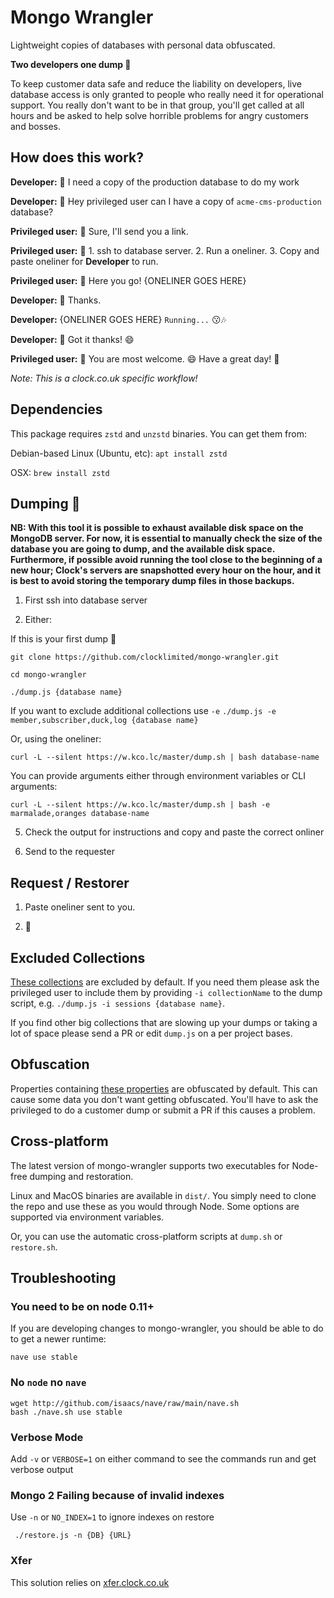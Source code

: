 # Mongo Wrangler

Lightweight copies of databases with personal data obfuscated.

**Two developers one dump 💩**

To keep customer data safe and reduce the liability on developers, live database access is only granted to people who really need it for operational support. You really don't want to be in that group, you'll get called at all hours and be asked to help solve horrible problems for angry customers and bosses.

## How does this work?

**Developer:** 🤔 I need a copy of the production database to do my work

**Developer:** 💬 Hey privileged user can I have a copy of `acme-cms-production` database?

**Privileged user:** 💬 Sure, I'll send you a link.

**Privileged user:** 🙂 1. ssh to database server. 2. Run a oneliner. 3. Copy and paste oneliner for **Developer** to run.

**Privileged user:** 💬 Here you go! {ONELINER GOES HERE}

**Developer:** 💬 Thanks.

**Developer:** {ONELINER GOES HERE} `Running...` 😗🎶

**Developer:** 💬 Got it thanks! 😄

**Privileged user:** 💬 You are most welcome. 😄 Have a great day! 🎈

_Note: This is a clock.co.uk specific workflow!_

## Dependencies

This package requires `zstd` and `unzstd` binaries. You can get them from:

Debian-based Linux (Ubuntu, etc):
`apt install zstd`

OSX:
`brew install zstd`

## Dumping 💩

**NB: With this tool it is possible to exhaust available disk space on the MongoDB server. For now, it is essential to manually check the size of the database you are going to dump, and the available disk space. Furthermore, if possible avoid running the tool close to the beginning of a new hour; Clock's servers are snapshotted every hour on the hour, and it is best to avoid storing the temporary dump files in those backups.**

1. First ssh into database server

2. Either:

If this is your first dump 💩

`git clone https://github.com/clocklimited/mongo-wrangler.git`

`cd mongo-wrangler`

`./dump.js {database name}`

If you want to exclude additional collections use `-e` `./dump.js -e member,subscriber,duck,log {database name}`

Or, using the oneliner:

```
curl -L --silent https://w.kco.lc/master/dump.sh | bash database-name
```

You can provide arguments either through environment variables or CLI arguments:

```
curl -L --silent https://w.kco.lc/master/dump.sh | bash -e marmalade,oranges database-name
```

5. Check the output for instructions and copy and paste the correct onliner

6. Send to the requester

## Request / Restorer

1. Paste oneliner sent to you.

2. 🎉

## Excluded Collections

[These collections](dump.js#L21-L27) are excluded by default. If you need them please ask the privileged user to include them by providing `-i collectionName` to the dump script, e.g. `./dump.js -i sessions {database name}`.

If you find other big collections that are slowing up your dumps or taking a lot of space please send a PR or edit `dump.js` on a per project bases.

## Obfuscation

Properties containing [these properties](obfuscate.js#L1) are obfuscated by default. This can cause some data you don't want getting obfuscated. You'll have to ask the privileged to do a customer dump or submit a PR if this causes a problem.

## Cross-platform

The latest version of mongo-wrangler supports two executables for Node-free dumping and restoration.

Linux and MacOS binaries are available in `dist/`. You simply need to clone the repo and use these as you would through Node. Some options are supported via environment variables.

Or, you can use the automatic cross-platform scripts at `dump.sh` or `restore.sh`.

## Troubleshooting

### You need to be on node 0.11+

If you are developing changes to mongo-wrangler, you should be able to do to get a newer runtime:

`nave use stable`

### No `node` no `nave`

```
wget http://github.com/isaacs/nave/raw/main/nave.sh
bash ./nave.sh use stable
```

### Verbose Mode

Add `-v` or `VERBOSE=1` on either command to see the commands run and get verbose output

### Mongo 2 Failing because of invalid indexes

Use `-n` or `NO_INDEX=1` to ignore indexes on restore

` ./restore.js -n {DB} {URL}`

### Xfer

This solution relies on [xfer.clock.co.uk](https://xfer.clock.co.uk)
